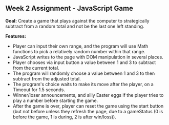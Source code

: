 ## Week 2 Assignment - JavaScript Game

**Goal:** Create a game that plays against the computer to strategically subtract from a random total and not be the last one left standing.

**Features:**
- Player can input their own range, and the program will use Math functions to pick a relatively random number within that range.
- JavaScript writes to the page with DOM manipulation in several places.
- Player chooses via input button a value between 1 and 3 to subtract from the current total.
- The program will randomly choose a value between 1 and 3 to then subtract from the adjusted total.
- The program's choice waits to make its move after the player, on a Timeout for 1.5 seconds.
- Winner/loser announcements, and silly Easter eggs if the player tries to play a number before starting the game.
- After the game is over, player can reset the game using the start button (but not before unless they refresh the page, due to a gameStatus (0 is before the game, 1 is during, 2 is after win/loss)).

